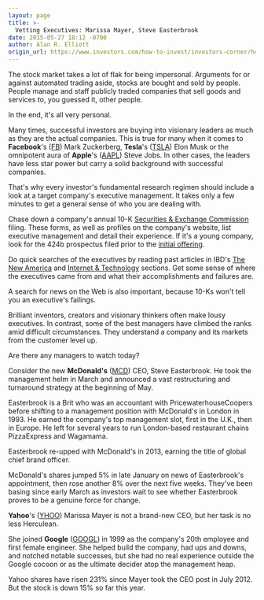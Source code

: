 ```yaml
---
layout: page
title: >-
  Vetting Executives: Marissa Mayer, Steve Easterbrook
date: 2015-05-27 18:12 -0700
author: Alan R. Elliott
origin_url: https://www.investors.com/how-to-invest/investors-corner/how-to-research-company-executives/
---
```


The stock market takes a lot of flak for being impersonal. Arguments for or against automated trading aside, stocks are bought and sold by people. People manage and staff publicly traded companies that sell goods and services to, you guessed it, other people.

In the end, it's all very personal.

Many times, successful investors are buying into visionary leaders as much as they are the actual companies. This is true for many when it comes to **Facebook**'s ([FB](https://research.investors.com/quote.aspx?symbol=FB)) Mark Zuckerberg, **Tesla**'s ([TSLA](https://research.investors.com/quote.aspx?symbol=TSLA)) Elon Musk or the omnipotent aura of **Apple**'s ([AAPL](https://research.investors.com/quote.aspx?symbol=AAPL)) Steve Jobs. In other cases, the leaders have less star power but carry a solid background with successful companies.

That's why every investor's fundamental research regimen should include a look at a target company's executive management. It takes only a few minutes to get a general sense of who you are dealing with.

Chase down a company's annual 10-K [Securities & Exchange Commission](http://www.sec.gov/) filing. These forms, as well as profiles on the company's website, list executive management and detail their experience. If it's a young company, look for the 424b prospectus filed prior to the [initial offering](http://news.investors.com/iponews.htm).

Do quick searches of the executives by reading past articles in IBD's [The New America](http://news.investors.com/business/new-america.htm) and [Internet & Technology](http://news.investors.com/technology.aspx?nav=NewsTechnology) sections. Get some sense of where the executives came from and what their accomplishments and failures are.

A search for news on the Web is also important, because 10-Ks won't tell you an executive's failings.

Brilliant inventors, creators and visionary thinkers often make lousy executives. In contrast, some of the best managers have climbed the ranks amid difficult circumstances. They understand a company and its markets from the customer level up.

Are there any managers to watch today?

Consider the new **McDonald's** ([MCD](https://research.investors.com/quote.aspx?symbol=MCD)) CEO, Steve Easterbrook. He took the management helm in March and announced a vast restructuring and turnaround strategy at the beginning of May.

Easterbrook is a Brit who was an accountant with PricewaterhouseCoopers before shifting to a management position with McDonald's in London in 1993. He earned the company's top management slot, first in the U.K., then in Europe. He left for several years to run London-based restaurant chains PizzaExpress and Wagamama.

Easterbrook re-upped with McDonald's in 2013, earning the title of global chief brand officer.

McDonald's shares jumped 5% in late January on news of Easterbrook's appointment, then rose another 8% over the next five weeks. They've been basing since early March as investors wait to see whether Easterbrook proves to be a genuine force for change.

**Yahoo**'s ([YHOO](https://research.investors.com/quote.aspx?symbol=YHOO)) Marissa Mayer is not a brand-new CEO, but her task is no less Herculean.

She joined **Google** ([GOOGL](https://research.investors.com/quote.aspx?symbol=GOOGL)) in 1999 as the company's 20th employee and first female engineer. She helped build the company, had ups and downs, and notched notable successes, but she had no real experience outside the Google cocoon or as the ultimate decider atop the management heap.

Yahoo shares have risen 231% since Mayer took the CEO post in July 2012. But the stock is down 15% so far this year.
